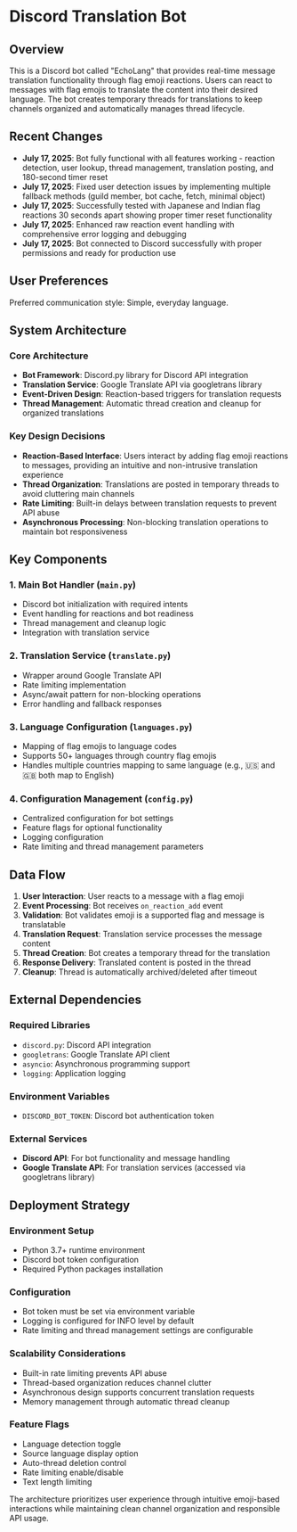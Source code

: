 # Discord Translation Bot

## Overview

This is a Discord bot called "EchoLang" that provides real-time message translation functionality through flag emoji reactions. Users can react to messages with flag emojis to translate the content into their desired language. The bot creates temporary threads for translations to keep channels organized and automatically manages thread lifecycle.

## Recent Changes

- **July 17, 2025**: Bot fully functional with all features working - reaction detection, user lookup, thread management, translation posting, and 180-second timer reset
- **July 17, 2025**: Fixed user detection issues by implementing multiple fallback methods (guild member, bot cache, fetch, minimal object)
- **July 17, 2025**: Successfully tested with Japanese and Indian flag reactions 30 seconds apart showing proper timer reset functionality
- **July 17, 2025**: Enhanced raw reaction event handling with comprehensive error logging and debugging
- **July 17, 2025**: Bot connected to Discord successfully with proper permissions and ready for production use

## User Preferences

Preferred communication style: Simple, everyday language.

## System Architecture

### Core Architecture
- **Bot Framework**: Discord.py library for Discord API integration
- **Translation Service**: Google Translate API via googletrans library
- **Event-Driven Design**: Reaction-based triggers for translation requests
- **Thread Management**: Automatic thread creation and cleanup for organized translations

### Key Design Decisions
- **Reaction-Based Interface**: Users interact by adding flag emoji reactions to messages, providing an intuitive and non-intrusive translation experience
- **Thread Organization**: Translations are posted in temporary threads to avoid cluttering main channels
- **Rate Limiting**: Built-in delays between translation requests to prevent API abuse
- **Asynchronous Processing**: Non-blocking translation operations to maintain bot responsiveness

## Key Components

### 1. Main Bot Handler (`main.py`)
- Discord bot initialization with required intents
- Event handling for reactions and bot readiness
- Thread management and cleanup logic
- Integration with translation service

### 2. Translation Service (`translate.py`)
- Wrapper around Google Translate API
- Rate limiting implementation
- Async/await pattern for non-blocking operations
- Error handling and fallback responses

### 3. Language Configuration (`languages.py`)
- Mapping of flag emojis to language codes
- Supports 50+ languages through country flag emojis
- Handles multiple countries mapping to same language (e.g., 🇺🇸 and 🇬🇧 both map to English)

### 4. Configuration Management (`config.py`)
- Centralized configuration for bot settings
- Feature flags for optional functionality
- Logging configuration
- Rate limiting and thread management parameters

## Data Flow

1. **User Interaction**: User reacts to a message with a flag emoji
2. **Event Processing**: Bot receives `on_reaction_add` event
3. **Validation**: Bot validates emoji is a supported flag and message is translatable
4. **Translation Request**: Translation service processes the message content
5. **Thread Creation**: Bot creates a temporary thread for the translation
6. **Response Delivery**: Translated content is posted in the thread
7. **Cleanup**: Thread is automatically archived/deleted after timeout

## External Dependencies

### Required Libraries
- `discord.py`: Discord API integration
- `googletrans`: Google Translate API client
- `asyncio`: Asynchronous programming support
- `logging`: Application logging

### Environment Variables
- `DISCORD_BOT_TOKEN`: Discord bot authentication token

### External Services
- **Discord API**: For bot functionality and message handling
- **Google Translate API**: For translation services (accessed via googletrans library)

## Deployment Strategy

### Environment Setup
- Python 3.7+ runtime environment
- Discord bot token configuration
- Required Python packages installation

### Configuration
- Bot token must be set via environment variable
- Logging is configured for INFO level by default
- Rate limiting and thread management settings are configurable

### Scalability Considerations
- Built-in rate limiting prevents API abuse
- Thread-based organization reduces channel clutter
- Asynchronous design supports concurrent translation requests
- Memory management through automatic thread cleanup

### Feature Flags
- Language detection toggle
- Source language display option
- Auto-thread deletion control
- Rate limiting enable/disable
- Text length limiting

The architecture prioritizes user experience through intuitive emoji-based interactions while maintaining clean channel organization and responsible API usage.